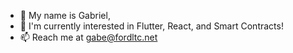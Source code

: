 - 👋 My name is Gabriel,
- 👀 I'm currently interested in Flutter, React, and Smart Contracts!
- 📫 Reach me at gabe@fordltc.net
